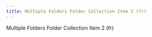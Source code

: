 ```yaml
---
title: Multiple Folders Folder Collection Item 2 (fr)
---
```

Multiple Folders Folder Collection Item 2 (fr)